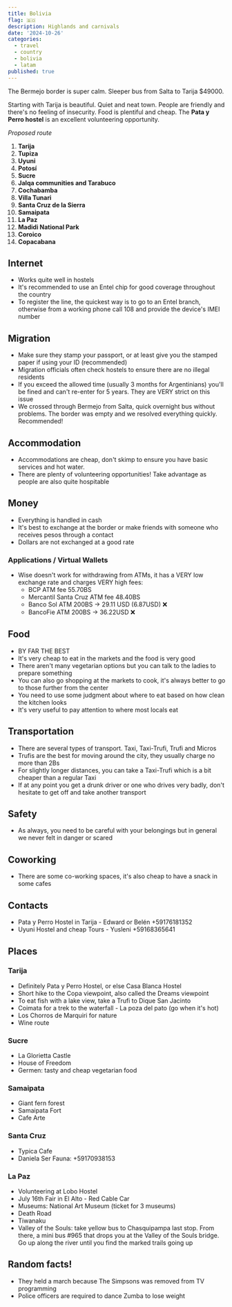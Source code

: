 ```yaml
---
title: Bolivia
flag: 🇧🇴
description: Highlands and carnivals
date: '2024-10-26'
categories:
  - travel
  - country
  - bolivia
  - latam
published: true
---
```


<script context="module">
    import PostImage from "$lib/ui/custom/PostImage.svelte";
</script>

<PostImage src="/images/chuncho.jpg" alt="chuncho" description="Chuncho de la fiesta de San Roque en Tarija, por Juanma Antonellini"></PostImage>

The Bermejo border is super calm. Sleeper bus from Salta to Tarija $49000.

Starting with Tarija is beautiful. Quiet and neat town. People are friendly and there's no feeling of insecurity. Food is plentiful and cheap. The **Pata y Perro hostel** is an excellent volunteering opportunity.

_Proposed route_

1. **Tarija**
1. **Tupiza**
1. **Uyuni**
1. **Potosí**
1. **Sucre**
1. **Jalqa communities and Tarabuco**
1. **Cochabamba**
1. **Villa Tunari**
1. **Santa Cruz de la Sierra**
1. **Samaipata**
1. **La Paz**
1. **Madidi National Park**
1. **Coroico**
1. **Copacabana**

## Internet

- Works quite well in hostels
- It's recommended to use an Entel chip for good coverage throughout the country
- To register the line, the quickest way is to go to an Entel branch, otherwise from a working phone call 108 and provide the device's IMEI number

## Migration

- Make sure they stamp your passport, or at least give you the stamped paper if using your ID (recommended)
- Migration officials often check hostels to ensure there are no illegal residents
- If you exceed the allowed time (usually 3 months for Argentinians) you'll be fined and can't re-enter for 5 years. They are VERY strict on this issue
- We crossed through Bermejo from Salta, quick overnight bus without problems. The border was empty and we resolved everything quickly. Recommended!

## Accommodation

- Accommodations are cheap, don't skimp to ensure you have basic services and hot water.
- There are plenty of volunteering opportunities! Take advantage as people are also quite hospitable

## Money

- Everything is handled in cash
- It's best to exchange at the border or make friends with someone who receives pesos through a contact
- Dollars are not exchanged at a good rate

### Applications / Virtual Wallets

- Wise doesn't work for withdrawing from ATMs, it has a VERY low exchange rate and charges VERY high fees:
  - BCP ATM fee 55.70BS
  - Mercantil Santa Cruz ATM fee 48.40BS
  - Banco Sol ATM 200BS -> 29.11 USD (6.87USD) ❌
  - BancoFie ATM 200BS -> 36.22USD ❌

## Food

- BY FAR THE BEST
- It's very cheap to eat in the markets and the food is very good
- There aren't many vegetarian options but you can talk to the ladies to prepare something
- You can also go shopping at the markets to cook, it's always better to go to those further from the center
- You need to use some judgment about where to eat based on how clean the kitchen looks
- It's very useful to pay attention to where most locals eat

## Transportation

- There are several types of transport. Taxi, Taxi-Trufi, Trufi and Micros
- Trufis are the best for moving around the city, they usually charge no more than 2Bs
- For slightly longer distances, you can take a Taxi-Trufi which is a bit cheaper than a regular Taxi
- If at any point you get a drunk driver or one who drives very badly, don't hesitate to get off and take another transport

## Safety

- As always, you need to be careful with your belongings but in general we never felt in danger or scared

## Coworking

- There are some co-working spaces, it's also cheap to have a snack in some cafes

## Contacts

- Pata y Perro Hostel in Tarija - Edward or Belén +59176181352
- Uyuni Hostel and cheap Tours - Yusleni +59168365641

## Places

### Tarija

- Definitely Pata y Perro Hostel, or else Casa Blanca Hostel
- Short hike to the Copa viewpoint, also called the Dreams viewpoint
- To eat fish with a lake view, take a Trufi to Dique San Jacinto
- Coimata for a trek to the waterfall - La poza del pato (go when it's hot)
- Los Chorros de Marquiri for nature
- Wine route

### Sucre

- La Glorietta Castle
- House of Freedom
- Germen: tasty and cheap vegetarian food

### Samaipata

- Giant fern forest
- Samaipata Fort
- Cafe Arte

### Santa Cruz

- Typica Cafe
- Daniela Ser Fauna: +59170938153

### La Paz

- Volunteering at Lobo Hostel
- July 16th Fair in El Alto - Red Cable Car
- Museums: National Art Museum (ticket for 3 museums)
- Death Road
- Tiwanaku
- Valley of the Souls: take yellow bus to Chasquipampa last stop. From there, a mini bus #965 that drops you at the Valley of the Souls bridge. Go up along the river until you find the marked trails going up

## Random facts!

- They held a march because The Simpsons was removed from TV programming
- Police officers are required to dance Zumba to lose weight
